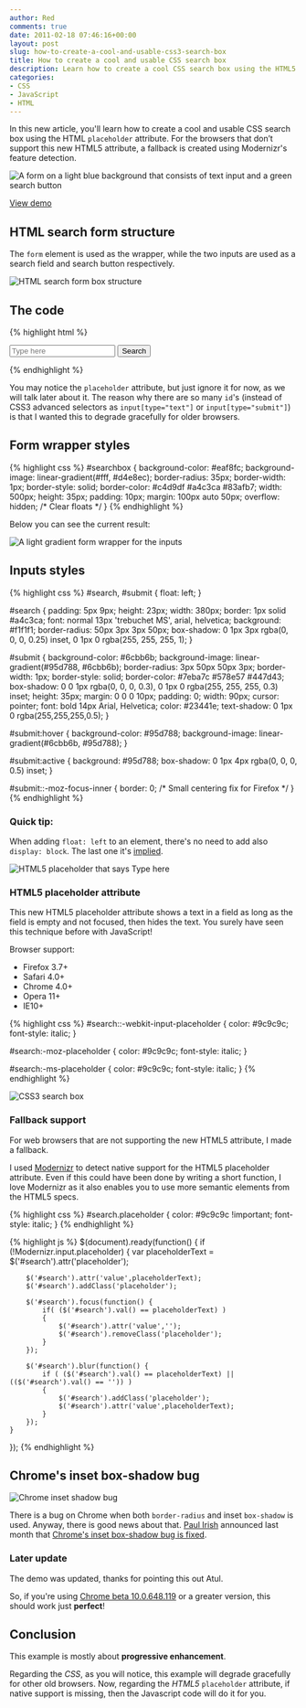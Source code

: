```yaml
---
author: Red
comments: true
date: 2011-02-18 07:46:16+00:00
layout: post
slug: how-to-create-a-cool-and-usable-css3-search-box
title: How to create a cool and usable CSS search box
description: Learn how to create a cool CSS search box using the HTML5 placeholder attribute. This article contains also a jQuery placeholder fallback.
categories:
- CSS
- JavaScript
- HTML
---
```


In this new article, you'll learn how to create a cool and usable CSS search box using the HTML `placeholder` attribute. For the browsers that don’t support this new HTML5 attribute, a fallback is created using Modernizr's feature detection.

![A form on a light blue background that consists of text input and a green search button](/dist/uploads/2011/02/css3-searchbox.png)

<!-- more -->

[View demo](/dist/uploads/2011/02/css3-search-box.html)

## HTML search form structure

The `form` element is used as the wrapper, while the two inputs are used as a search field and search button respectively.

![HTML search form box structure](/dist/uploads/2011/02/searchbox-structure.png)

## The code

{% highlight html %}
<form id="searchbox" action="">
  <input id="search" type="text" placeholder="Type here">
  <input id="submit" type="submit" value="Search">
</form>
{% endhighlight %}

You may notice the `placeholder` attribute, but just ignore it for now, as we will talk later about it. The reason why there are so many `id`'s (instead of CSS3 advanced selectors as `input[type="text"]` or `input[type="submit"]`) is that I wanted this to degrade gracefully for older browsers.

## Form wrapper styles

{% highlight css %}
  #searchbox {
    background-color: #eaf8fc;
    background-image: linear-gradient(#fff, #d4e8ec);
    border-radius: 35px;
    border-width: 1px;
    border-style: solid;
    border-color: #c4d9df #a4c3ca #83afb7;
    width: 500px;
    height: 35px;
    padding: 10px;
    margin: 100px auto 50px;
    overflow: hidden; /* Clear floats */
  }
{% endhighlight %}

Below you can see the current result:

![A light gradient form wrapper for the inputs](/dist/uploads/2011/02/form-wrapper.png)

## Inputs styles

{% highlight css %}
  #search,
  #submit {
    float: left;
  }

  #search {
    padding: 5px 9px;
    height: 23px;
    width: 380px;
    border: 1px solid #a4c3ca;
    font: normal 13px 'trebuchet MS', arial, helvetica;
    background: #f1f1f1;
    border-radius: 50px 3px 3px 50px;
    box-shadow: 0 1px 3px rgba(0, 0, 0, 0.25) inset, 0 1px 0 rgba(255, 255, 255, 1);
  }

  #submit
  {
    background-color: #6cbb6b;
    background-image: linear-gradient(#95d788, #6cbb6b);
    border-radius: 3px 50px 50px 3px;
    border-width: 1px;
    border-style: solid;
    border-color: #7eba7c #578e57 #447d43;
    box-shadow: 0 0 1px rgba(0, 0, 0, 0.3),
                0 1px 0 rgba(255, 255, 255, 0.3) inset;
    height: 35px;
    margin: 0 0 0 10px;
    padding: 0;
    width: 90px;
    cursor: pointer;
    font: bold 14px Arial, Helvetica;
    color: #23441e;
    text-shadow: 0 1px 0 rgba(255,255,255,0.5);
  }

  #submit:hover {
    background-color: #95d788;
    background-image: linear-gradient(#6cbb6b, #95d788);
  }

  #submit:active {
    background: #95d788;
    box-shadow: 0 1px 4px rgba(0, 0, 0, 0.5) inset;
  }

  #submit::-moz-focus-inner {
    border: 0;  /* Small centering fix for Firefox */
  }
{% endhighlight %}

### Quick tip:

When adding `float: left` to an element, there's no need to add also `display: block`. The last one it's [implied](https://www.w3.org/TR/CSS2/visuren.html#dis-pos-flo).

![HTML5 placeholder that says Type here](/dist/uploads/2011/02/css3-searchbox-default-placeholder.png)

### HTML5 placeholder attribute

 This new HTML5 placeholder attribute shows a text in a field as long as the field is empty and not focused, then hides the text. You surely have seen this technique before with JavaScript!

Browser support:

  * Firefox 3.7+
  * Safari 4.0+
  * Chrome 4.0+
  * Opera 11+
  * IE10+

{% highlight css %}
  #search::-webkit-input-placeholder {
    color: #9c9c9c;
    font-style: italic;
  }

  #search:-moz-placeholder {
    color: #9c9c9c;
    font-style: italic;
  }

  #search:-ms-placeholder {
    color: #9c9c9c;
    font-style: italic;
  }
{% endhighlight %}

![CSS3 search box](/dist/uploads/2011/02/css3-searchbox.png)

### Fallback support

For web browsers that are not supporting the new HTML5 attribute, I made a fallback.

I used [Modernizr](https://modernizr.com/) to detect native support for the HTML5 placeholder attribute. Even if this could have been done by writing a short function, I love Modernizr as it also enables you to use more semantic elements from the HTML5 specs.

{% highlight css %}
  #search.placeholder {
    color: #9c9c9c !important;
    font-style: italic;
  }
{% endhighlight %}

{% highlight js %}
$(document).ready(function() {
    if (!Modernizr.input.placeholder)
    {
        var placeholderText = $('#search').attr('placeholder');

        $('#search').attr('value',placeholderText);
        $('#search').addClass('placeholder');

        $('#search').focus(function() {
            if( ($('#search').val() == placeholderText) )
            {
                $('#search').attr('value','');
                $('#search').removeClass('placeholder');
            }
        });

        $('#search').blur(function() {
            if ( ($('#search').val() == placeholderText) || (($('#search').val() == '')) )
            {
                $('#search').addClass('placeholder');
                $('#search').attr('value',placeholderText);
            }
        });
    }
});
{% endhighlight %}


## Chrome's inset box-shadow bug

![Chrome inset shadow bug](/dist/uploads/2011/02/chrome-inset-box-shadow-bug.png)

There is a bug on Chrome when both `border-radius` and inset `box-shadow` is used. Anyway, there is good news about that. [Paul Irish](https://www.paulirish.com/) announced last month that [Chrome's inset box-shadow bug is fixed](https://www.paulirish.com/2011/chrome-inset-box-shadow-bug-fixed/).

### Later update

The demo was updated, thanks for pointing this out Atul.

So, if you're using [Chrome beta 10.0.648.119](https://www.google.com/intl/en/chrome/beta/) or a greater version, this should work just **perfect**!

## Conclusion

This example is mostly about **progressive enhancement**.

Regarding the _CSS_, as you will notice, this example will degrade gracefully for other old browsers. Now, regarding the _HTML5_ `placeholder` attribute, if native support is missing, then the Javascript code will do it for you.